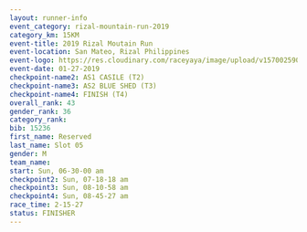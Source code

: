 ```yaml
---
layout: runner-info 
event_category: rizal-mountain-run-2019 
category_km: 15KM 
event-title: 2019 Rizal Moutain Run 
event-location: San Mateo, Rizal Philippines 
event-logo: https://res.cloudinary.com/raceyaya/image/upload/v1570025909/logo/rizal-mountain_gkfete.jpg 
event-date: 01-27-2019 
checkpoint-name2: AS1 CASILE (T2) 
checkpoint-name3: AS2 BLUE SHED (T3) 
checkpoint-name4: FINISH (T4) 
overall_rank: 43
gender_rank: 36
category_rank: 
bib: 15236
first_name: Reserved
last_name: Slot 05
gender: M
team_name: 
start: Sun, 06-30-00 am
checkpoint2: Sun, 07-18-18 am
checkpoint3: Sun, 08-10-58 am
checkpoint4: Sun, 08-45-27 am
race_time: 2-15-27
status: FINISHER
---
```

